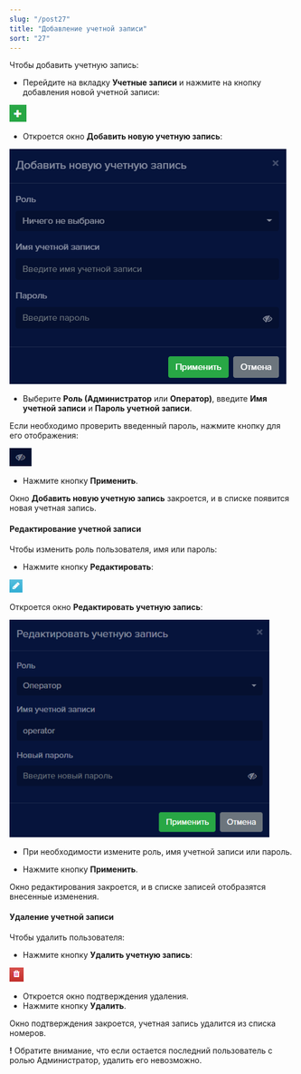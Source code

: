 ```yaml
---
slug: "/post27"
title: "Добавление учетной записи"
sort: "27"
---
```


Чтобы добавить учетную запись: 

- Перейдите на вкладку **Учетные записи** и нажмите на кнопку добавления новой учетной записи:

![](images/Плюс.png)

- Откроется окно **Добавить новую учетную запись**:

![](images/Уч_зап.png)

- Выберите **Роль (Администратор** или **Оператор)**, введите **Имя учетной записи** и **Пароль учетной записи**.

Если необходимо проверить введенный пароль, нажмите кнопку для его отображения:

![](images/Screenshot_41.png)

- Нажмите кнопку **Применить**.

Окно **Добавить новую учетную запись** закроется, и в списке появится новая учетная запись.

#### Редактирование учетной записи

Чтобы изменить роль пользователя, имя или пароль:

- Нажмите кнопку **Редактировать**:

![](images/Редактировать.png)

Откроется окно **Редактировать учетную запись**:

![](images/Screenshot_45.png)

- При необходимости измените роль, имя учетной записи или пароль.

- Нажмите кнопку **Применить**.

Окно редактирования закроется, и в списке записей отобразятся внесенные изменения.

#### Удаление учетной записи

Чтобы удалить пользователя: 

- Нажмите кнопку **Удалить учетную запись**:

![](images/Удалить.png)

- Откроется окно подтверждения удаления.
- Нажмите кнопку **Удалить**.

Окно подтверждения закроется, учетная запись удалится из списка номеров.

**!** Обратите внимание, что если остается последний пользователь с ролью Администратор, удалить его невозможно.